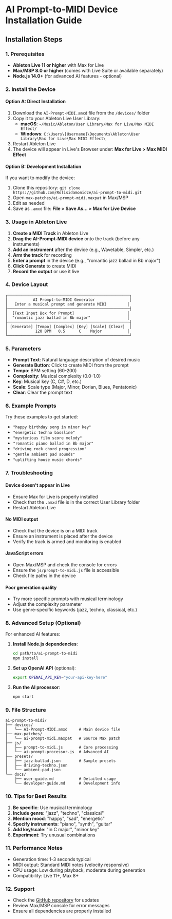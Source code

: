 # AI Prompt-to-MIDI Device Installation Guide

## Installation Steps

### 1. Prerequisites

- **Ableton Live 11 or higher** with Max for Live
- **Max/MSP 8.0 or higher** (comes with Live Suite or available separately)
- **Node.js 14.0+** (for advanced AI features - optional)

### 2. Install the Device

#### Option A: Direct Installation

1. Download the `AI-Prompt-MIDI.amxd` file from the `/devices/` folder
2. Copy it to your Ableton Live User Library:
   - **macOS**: `~/Music/Ableton/User Library/Max for Live/Max MIDI Effect/`
   - **Windows**: `C:\Users\[Username]\Documents\Ableton\User Library\Max for Live\Max MIDI Effect\`
3. Restart Ableton Live
4. The device will appear in Live's Browser under: **Max for Live > Max MIDI Effect**

#### Option B: Development Installation

If you want to modify the device:

1. Clone this repository: `git clone https://github.com/Rolisidamonidze/ai-prompt-to-midi.git`
2. Open `max-patches/ai-prompt-midi.maxpat` in Max/MSP
3. Edit as needed
4. Save as `.amxd` file: **File > Save As... > Max for Live Device**

### 3. Usage in Ableton Live

1. **Create a MIDI Track** in Ableton Live
2. **Drag the AI-Prompt-MIDI device** onto the track (before any instruments)
3. **Add an instrument** after the device (e.g., Wavetable, Simpler, etc.)
4. **Arm the track** for recording
5. **Enter a prompt** in the device (e.g., "romantic jazz ballad in Bb major")
6. **Click Generate** to create MIDI
7. **Record the output** or use it live

### 4. Device Layout

```
┌─────────────────────────────────────────────────────┐
│           AI Prompt-to-MIDI Generator               │
│   Enter a musical prompt and generate MIDI         │
├─────────────────────────────────────────────────────┤
│  [Text Input Box for Prompt]                       │
│  "romantic jazz ballad in Bb major"                │
├─────────────────────────────────────────────────────┤
│ [Generate] [Tempo] [Complex] [Key] [Scale] [Clear]  │
│            120 BPM   0.5      C    Major           │
└─────────────────────────────────────────────────────┘
```

### 5. Parameters

- **Prompt Text**: Natural language description of desired music
- **Generate Button**: Click to create MIDI from the prompt
- **Tempo**: BPM setting (60-200)
- **Complexity**: Musical complexity (0.0-1.0)
- **Key**: Musical key (C, C#, D, etc.)
- **Scale**: Scale type (Major, Minor, Dorian, Blues, Pentatonic)
- **Clear**: Clear the prompt text

### 6. Example Prompts

Try these examples to get started:

- `"happy birthday song in minor key"`
- `"energetic techno bassline"`
- `"mysterious film score melody"`
- `"romantic piano ballad in Bb major"`
- `"driving rock chord progression"`
- `"gentle ambient pad sounds"`
- `"uplifting house music chords"`

### 7. Troubleshooting

#### Device doesn't appear in Live

- Ensure Max for Live is properly installed
- Check that the `.amxd` file is in the correct User Library folder
- Restart Ableton Live

#### No MIDI output

- Check that the device is on a MIDI track
- Ensure an instrument is placed after the device
- Verify the track is armed and monitoring is enabled

#### JavaScript errors

- Open Max/MSP and check the console for errors
- Ensure the `js/prompt-to-midi.js` file is accessible
- Check file paths in the device

#### Poor generation quality

- Try more specific prompts with musical terminology
- Adjust the complexity parameter
- Use genre-specific keywords (jazz, techno, classical, etc.)

### 8. Advanced Setup (Optional)

For enhanced AI features:

1. **Install Node.js dependencies**:

   ```bash
   cd path/to/ai-prompt-to-midi
   npm install
   ```

2. **Set up OpenAI API** (optional):

   ```bash
   export OPENAI_API_KEY="your-api-key-here"
   ```

3. **Run the AI processor**:
   ```bash
   npm start
   ```

### 9. File Structure

```
ai-prompt-to-midi/
├── devices/
│   └── AI-Prompt-MIDI.amxd     # Main device file
├── max-patches/
│   └── ai-prompt-midi.maxpat   # Source Max patch
├── js/
│   ├── prompt-to-midi.js       # Core processing
│   └── ai-prompt-processor.js  # Advanced AI
├── presets/
│   ├── jazz-ballad.json        # Sample presets
│   ├── driving-techno.json
│   └── ambient-pad.json
└── docs/
    ├── user-guide.md           # Detailed usage
    └── developer-guide.md      # Development info
```

### 10. Tips for Best Results

1. **Be specific**: Use musical terminology
2. **Include genre**: "jazz", "techno", "classical"
3. **Mention mood**: "happy", "sad", "energetic"
4. **Specify instruments**: "piano", "synth", "guitar"
5. **Add key/scale**: "in C major", "minor key"
6. **Experiment**: Try unusual combinations

### 11. Performance Notes

- Generation time: 1-3 seconds typical
- MIDI output: Standard MIDI notes (velocity responsive)
- CPU usage: Low during playback, moderate during generation
- Compatibility: Live 11+, Max 8+

### 12. Support

- Check the [GitHub repository](https://github.com/Rolisidamonidze/ai-prompt-to-midi) for updates
- Review Max/MSP console for error messages
- Ensure all dependencies are properly installed
